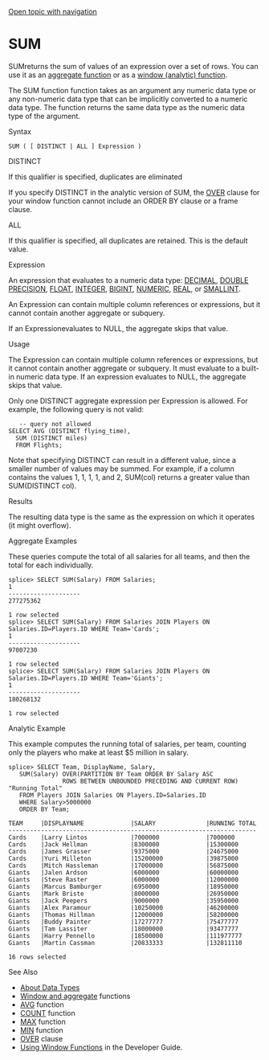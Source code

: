 [Open topic with navigation](../../../index.html#Shared/SQLReference/BuiltInFcns/Sum.html)

<a href="" id="BuiltInFcns.Sum"></a>[]()SUM
===========================================

<span class="CodeFont">SUM</span>returns the sum of values of an expression over a set of rows. You can use it as an [aggregate function](Intro.WindowAggregrateFcns.html) or as a [window (analytic) function](Intro.WindowAggregrateFcns.html).

The <span class="CodeFont">SUM</span> function function takes as an argument any numeric data type or any non-numeric data type that can be implicitly converted to a numeric data type. The function returns the same data type as the numeric data type of the argument.

Syntax

``` FcnSyntax
SUM ( [ DISTINCT | ALL ] Expression )
```

DISTINCT

If this qualifier is specified, duplicates are eliminated

If you specify <span class="CodeFont">DISTINCT</span> in the analytic version of <span class="CodeFont">SUM</span>, the <span class="CodeFont">[OVER](../Clauses/Over.html)</span> clause for your window function cannot include an <span class="CodeFont">ORDER BY</span> clause or a <span class="ItalicFont">frame clause</span>.

<span class="ItalicFont">ALL</span>

If this qualifier is specified, all duplicates are retained. This is the default value.

Expression

An expression that evaluates to a numeric data type: [<span class="CodeFont">DECIMAL</span>](../DataTypes/Decimal.html), [<span class="CodeFont">DOUBLE PRECISION</span>](../DataTypes/DoublePrecision.html), [<span class="CodeFont">FLOAT</span>](../DataTypes/Float.html), [<span class="CodeFont">INTEGER</span>](../DataTypes/Integer.html), [<span class="CodeFont">BIGINT</span>](../DataTypes/BigInt.html), [<span class="CodeFont">NUMERIC</span>](../DataTypes/Numeric.html), [<span class="CodeFont">REAL</span>](../DataTypes/Real.html), or [<span class="CodeFont">SMALLINT</span>](../DataTypes/SmallInt.html).

An <span class="ItalicFont">Expression</span> can contain multiple column references or expressions, but it cannot contain another aggregate or subquery.

If an <span class="ItalicFont">Expression</span>evaluates to <span class="CodeFont">NULL</span>, the aggregate skips that value.

Usage

The <span class="ItalicFont">Expression</span> can contain multiple column references or expressions, but it cannot contain another aggregate or subquery. It must evaluate to a built-in numeric data type. If an expression evaluates to <span class="CodeFont">NULL</span>, the aggregate skips that value.

Only one <span class="CodeFont">DISTINCT</span> aggregate expression per <span class="ItalicFont">Expression</span> is allowed. For example, the following query is not valid:

``` Example
   -- query not allowed
SELECT AVG (DISTINCT flying_time),
  SUM (DISTINCT miles)
  FROM Flights;
```

Note that specifying <span class="CodeFont">DISTINCT</span> can result in a different value, since a smaller number of values may be summed. For example, if a column contains the values 1, 1, 1, 1, and 2, <span class="CodeFont">SUM(col)</span> returns a greater value than <span class="CodeFont">SUM(DISTINCT col)</span>.

Results

The resulting data type is the same as the expression on which it operates (it might overflow).

Aggregate Examples

These queries compute the total of all salaries for all teams, and then the total for each individually.

``` Example
splice> SELECT SUM(Salary) FROM Salaries;
1                   
--------------------
277275362           

1 row selected
splice> SELECT SUM(Salary) FROM Salaries JOIN Players ON Salaries.ID=Players.ID WHERE Team='Cards';
1                   
--------------------
97007230            

1 row selected
splice> SELECT SUM(Salary) FROM Salaries JOIN Players ON Salaries.ID=Players.ID WHERE Team='Giants';
1                   
--------------------
180268132           

1 row selected
```

Analytic Example

This example computes the running total of salaries, per team, counting only the players who make at least $5 million in salary.

``` Example
splice> SELECT Team, DisplayName, Salary, 
   SUM(Salary) OVER(PARTITION BY Team ORDER BY Salary ASC
               ROWS BETWEEN UNBOUNDED PRECEDING AND CURRENT ROW) "Running Total" 
   FROM Players JOIN Salaries ON Players.ID=Salaries.ID 
   WHERE Salary>5000000 
   ORDER BY Team;
   
TEAM     |DISPLAYNAME             |SALARY              |RUNNING TOTAL        
---------------------------------------------------------------------
Cards    |Larry Lintos            |7000000             |7000000             
Cards    |Jack Hellman            |8300000             |15300000            
Cards    |James Grasser           |9375000             |24675000            
Cards    |Yuri Milleton           |15200000            |39875000            
Cards    |Mitch Hassleman         |17000000            |56875000            
Giants   |Jalen Ardson            |6000000             |60000000            
Giants   |Steve Raster            |6000000             |12000000            
Giants   |Marcus Bamburger        |6950000             |18950000            
Giants   |Mark Briste             |8000000             |26950000            
Giants   |Jack Peepers            |9000000             |35950000            
Giants   |Alex Paramour           |10250000            |46200000            
Giants   |Thomas Hillman          |12000000            |58200000            
Giants   |Buddy Painter           |17277777            |75477777            
Giants   |Tam Lassiter            |18000000            |93477777            
Giants   |Harry Pennello          |18500000            |111977777           
Giants   |Martin Cassman          |20833333            |132811110           

16 rows selected
```

See Also

-   [About Data Types](../DataTypes/Intro.NumericTypes.html)
-   [Window and aggregate](Intro.WindowAggregrateFcns.html) functions
-   [<span class="CodeFont">AVG</span>](Avg.html) function
-   [<span class="CodeFont">COUNT</span>](Count.html) function
-   [<span class="CodeFont">MAX</span>](Max.html) function
-   [<span class="CodeFont">MIN</span>](Min.html) function
-   [<span class="CodeFont">OVER</span>](../Clauses/Over.html) clause
-   <span class="ItalicFont">[Using Window Functions](../../Developers/Fundamentals/UsingWindowFunctions.html)</span> in the <span class="ItalicFont">Developer Guide</span>.

 


